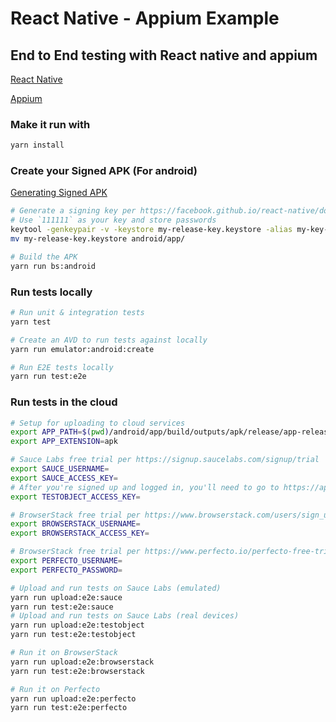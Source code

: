 # React Native - Appium Example 

## End to End testing with React native and appium

[React Native](https://github.com/facebook/react-native)


[Appium](http://appium.io/)


### Make it run with 

```bash
yarn install
```

### Create your Signed APK (For android)

[Generating Signed APK](https://facebook.github.io/react-native/docs/signed-apk-android#docsNav)

```bash
# Generate a signing key per https://facebook.github.io/react-native/docs/signed-apk-android#docsNav
# Use `111111` as your key and store passwords
keytool -genkeypair -v -keystore my-release-key.keystore -alias my-key-alias -keyalg RSA -keysize 2048 -validity 10000
mv my-release-key.keystore android/app/

# Build the APK
yarn run bs:android
```

### Run tests locally
```bash
# Run unit & integration tests
yarn test

# Create an AVD to run tests against locally
yarn run emulator:android:create

# Run E2E tests locally
yarn run test:e2e
```

### Run tests in the cloud
```bash
# Setup for uploading to cloud services
export APP_PATH=$(pwd)/android/app/build/outputs/apk/release/app-release.apk
export APP_EXTENSION=apk

# Sauce Labs free trial per https://signup.saucelabs.com/signup/trial
export SAUCE_USERNAME=
export SAUCE_ACCESS_KEY=
# After you're signed up and logged in, you'll need to go to https://app.testobject.com to try real devices
export TESTOBJECT_ACCESS_KEY=

# BrowserStack free trial per https://www.browserstack.com/users/sign_up
export BROWSERSTACK_USERNAME=
export BROWSERSTACK_ACCESS_KEY=

# BrowserStack free trial per https://www.perfecto.io/perfecto-free-trial/
export PERFECTO_USERNAME=
export PERFECTO_PASSWORD=

# Upload and run tests on Sauce Labs (emulated)
yarn run upload:e2e:sauce
yarn run test:e2e:sauce
# Upload and run tests on Sauce Labs (real devices)
yarn run upload:e2e:testobject
yarn run test:e2e:testobject

# Run it on BrowserStack
yarn run upload:e2e:browserstack
yarn run test:e2e:browserstack

# Run it on Perfecto
yarn run upload:e2e:perfecto
yarn run test:e2e:perfecto
```
